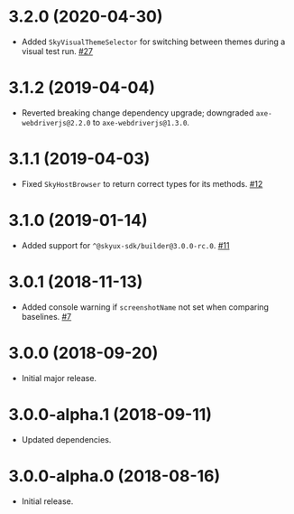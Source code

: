 # 3.2.0 (2020-04-30)

- Added `SkyVisualThemeSelector` for switching between themes during a visual test run. [#27](https://github.com/blackbaud/skyux-sdk-e2e/pull/27)

# 3.1.2 (2019-04-04)

- Reverted breaking change dependency upgrade; downgraded `axe-webdriverjs@2.2.0` to `axe-webdriverjs@1.3.0`.

# 3.1.1 (2019-04-03)

- Fixed `SkyHostBrowser` to return correct types for its methods. [#12](https://github.com/blackbaud/skyux-sdk-e2e/pull/12)

# 3.1.0 (2019-01-14)

- Added support for `^@skyux-sdk/builder@3.0.0-rc.0`. [#11](https://github.com/blackbaud/skyux-sdk-e2e/pull/11)

# 3.0.1 (2018-11-13)

- Added console warning if `screenshotName` not set when comparing baselines. [#7](https://github.com/blackbaud/skyux-sdk-e2e/pull/7)

# 3.0.0 (2018-09-20)

- Initial major release.

# 3.0.0-alpha.1 (2018-09-11)

- Updated dependencies.

# 3.0.0-alpha.0 (2018-08-16)

- Initial release.
